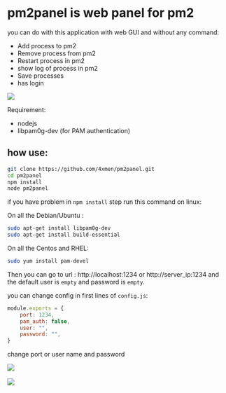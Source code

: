 # pm2panel is web panel for pm2

you can do with this application with web GUI and without any command:

 * Add process to pm2
 * Remove process from pm2
 * Restart process in pm2
 * show log of process in pm2
 * Save processes
 * has login

![](http://4uploader.com/upload/file/201804_1/pm2%20gif5acc753a.gif)

Requirement:

 * nodejs
 * libpam0g-dev (for PAM authentication)

## how use:


```bash
git clone https://github.com/4xmen/pm2panel.git
cd pm2panel
npm install
node pm2panel
```

if you have problem in `npm install` step run this command on linux:

On all the Debian/Ubuntu :
```bash
sudo apt-get install libpam0g-dev
sudo apt-get install build-essential
```
On all the Centos and RHEL:
```bash
sudo yum install pam-devel
```


Then you can go to url : http://localhost:1234 or http://server_ip:1234 and the default user is `empty` and password is `empty`.


you can change config in first lines of `config.js`:

```javascript
module.exports = {
    port: 1234,
    pam_auth: false,
    user: "",
    password: "",
}
```

change port or user name and password

<img src="https://www.uplooder.net/img/image/15/fd8d1c8ed2ea1e09e558f423ff2925ae/login-pm2.png" />
<br /><br />
<img src="https://www.uplooder.net/img/image/10/f9f161252a89283a2f5aa85b2b1e1718/pm2index.png" />
